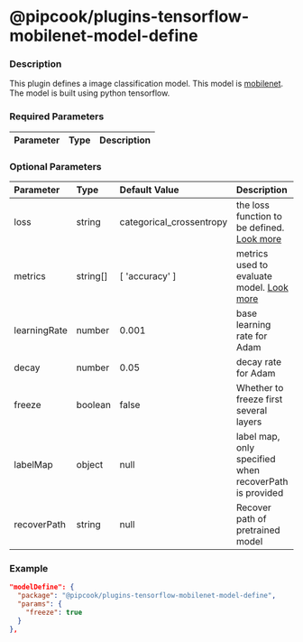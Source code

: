 # @pipcook/plugins-tensorflow-mobilenet-model-define

### Description

This plugin defines a image classification model. This model is [mobilenet](https://arxiv.org/abs/1704.04861). The model is built using python tensorflow.

### Required Parameters

| Parameter | Type | Description |
|:----------|:-----|:------------|


### Optional Parameters

| Parameter | Type | Default Value | Description |
|:----------|:-----|:------|:-----|
|loss|string|categorical_crossentropy|the loss function to be defined. [Look more](https://www.tensorflow.org/api_docs/python/tf/keras/losses)|
|metrics|string[]|[ 'accuracy' ]|metrics used to evaluate model. [Look more](https://www.tensorflow.org/api_docs/python/tf/keras/metrics)|
|learningRate|number|0.001|base learning rate for Adam|
|decay|number|0.05|decay rate for Adam|
|freeze|boolean|false|Whether to freeze first several layers|
|labelMap|object|null|label map, only specified when recoverPath is provided|
|recoverPath|string|null|Recover path of pretrained model|


### Example
```json
"modelDefine": {
  "package": "@pipcook/plugins-tensorflow-mobilenet-model-define",
  "params": {
    "freeze": true
  }
},
```
